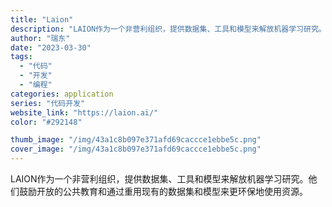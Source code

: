 ```yaml
---
title: "Laion"
description: "LAION作为一个非营利组织，提供数据集、工具和模型来解放机器学习研究。他们鼓励开放的公共教育和通过重用现有的数据集和模"
author: "瑞东"
date: "2023-03-30"
tags:
  - "代码"
  - "开发"
  - "编程"
categories: application
series: "代码开发"
website_link: "https://laion.ai/"
color: "#292148"

thumb_image: "/img/43a1c8b097e371afd69caccce1ebbe5c.png"
cover_image: "/img/43a1c8b097e371afd69caccce1ebbe5c.png"
---
```


LAION作为一个非营利组织，提供数据集、工具和模型来解放机器学习研究。他们鼓励开放的公共教育和通过重用现有的数据集和模型来更环保地使用资源。